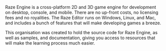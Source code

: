 Raze Engine is a cross-platform 2D and 3D game engine for development on desktop, console, and mobile. There are no up-front costs, no licensing fees and no royalities. The Raze Editor runs on Windows, Linux, and Mac, and includes a bunch of features that will make developing games a breeze.

This organisation was created to hold the source code for Raze Engine, as well as samples, and documentation, giving you access to resources that will make the learning process much easier.
